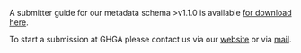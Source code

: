 A submitter guide for our metadata schema >v1.1.0 is available [for download here](https://github.com/ghga-de/docs/blob/main/user_docs/Submitter_guide/Metadata_Submission_Guide_MASTER%20v.1.1.1.pdf).

To start a submission at GHGA please contact us via our [website](https://www.ghga.de/about-us/contact) or via [mail](mailto:helpdesk@ghga.de).
